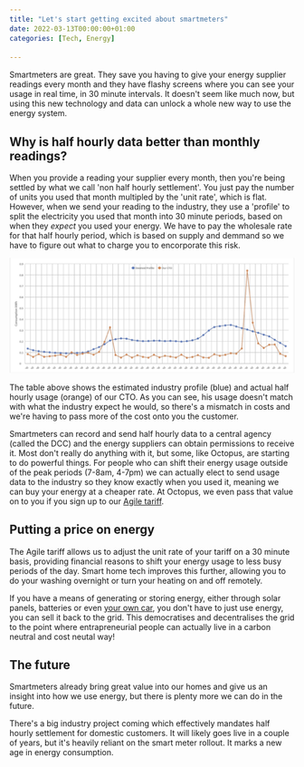 ```yaml
---
title: "Let's start getting excited about smartmeters"
date: 2022-03-13T00:00:00+01:00
categories: [Tech, Energy]

---
```



Smartmeters are great. They save you having to give your energy supplier readings every month and they
have flashy screens where you can see your usage in real time, in 30 minute intervals. It doesn't seem
like much now, but using this new technology and data can unlock a whole new way to use the energy 
system.


## Why is half hourly data better than monthly readings?


When you provide a reading your supplier every month, then you're being settled by what we call 'non
half hourly settlement'. You just pay the number of units you used that month multipled by the 'unit
rate', which is flat. However, when we send your reading to the industry, they use a 'profile' to
split the electricity you used that month into 30 minute periods, based on when they *expect* you
used your energy. We have to pay the wholesale rate for that half hourly period, which is based on
supply and demmand so we have to figure out what to charge you to encorporate this risk.


![Profiles vs actual usage](profiles.png)


The table above shows the estimated industry profile (blue) and actual half hourly usage (orange) of
our CTO. As you can see, his usage doesn't match with what the industry expect he would, so there's a
mismatch in costs and we're having to pass more of the cost onto you the customer.


Smartmeters can record and send half hourly data to a central agency (called the DCC) and the energy
suppliers can obtain permissions to receive it. Most don't really do anything with it, but
some, like Octopus, are starting to do powerful things. For people who can shift their energy usage
outside of the peak periods (7-8am, 4-7pm) we can actually elect to send usage data to the
industry so they know exactly when you used it, meaning we can buy your energy at a cheaper rate. At
Octopus, we even pass that value on to you if you sign up to our [Agile tariff](https://octopus.energy/agile/).


## Putting a price on energy


The Agile tariff allows us to adjust the unit rate of your tariff on a 30 minute basis, providing
financial reasons to shift your energy usage to less busy periods of the day. Smart home tech improves
this further, allowing you to do your washing overnight or turn your heating on and off remotely.

If you have a means of generating or storing energy, either through solar panels, batteries or
even [your own car](https://www.octopusev.com/powerloop), you don't have to just use energy, you can
sell it back to the grid. This democratises and decentralises the grid to the point where entrapreneurial
people can actually live in a carbon neutral and cost neutal way!


## The future


Smartmeters already bring great value into our homes and give us an insight into how we use energy,
but there is plenty more we can do in the future.

There's a big industry project coming which effectively mandates half hourly settlement for domestic
customers. It will likely goes live in a couple of years, but it's heavily reliant on the smart
meter rollout. It marks a new age in energy consumption.
